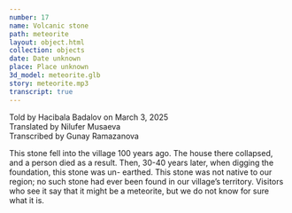 ```yaml
---
number: 17
name: Volcanic stone
path: meteorite
layout: object.html
collection: objects
date: Date unknown
place: Place unknown
3d_model: meteorite.glb
story: meteorite.mp3
transcript: true
---
```


<div class="meta">
Told by Hacibala Badalov on March 3, 2025 <br>
Translated by Nilufer Musaeva<br>
Transcribed by Gunay Ramazanova
</div>

This stone fell into the village 100 years ago. The house there collapsed, and a person died as a result. Then, 30-40 years later, when digging the foundation, this stone was un- earthed. This stone was not native to our region; no such stone had ever been found in our village’s territory. Visitors who see it say that it might
be a meteorite, but we do not know for sure what it is.
